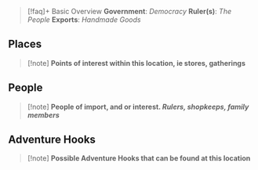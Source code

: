 > [!faq]+ Basic Overview
> **Government**: *Democracy*
> **Ruler(s)**: *The People*
> **Exports**: *Handmade Goods*

## Places
> [!note] **Points of interest within this location, ie stores, gatherings**

## People
> [!note] **People of import, and or interest. *Rulers, shopkeeps, family members***

## Adventure Hooks
> [!note] **Possible Adventure Hooks that can be found at this location**

